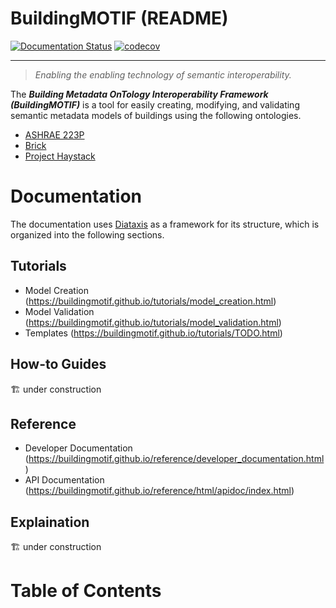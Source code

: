 # BuildingMOTIF (README)

[![Documentation Status](https://readthedocs.org/projects/buildingmotif/badge/?version=latest)](https://buildingmotif.readthedocs.io/en/latest/?badge=latest) 
[![codecov](https://codecov.io/gh/NREL/BuildingMOTIF/branch/main/graph/badge.svg?token=HAFSYH45NX)](https://codecov.io/gh/NREL/BuildingMOTIF) 

---

> *Enabling the enabling technology of semantic interoperability.*

The ***Building Metadata OnTology Interoperability Framework (BuildingMOTIF)*** is a tool for easily creating, modifying, and validating semantic metadata models of buildings using the following ontologies.

- [ASHRAE 223P](https://www.ashrae.org/about/news/2018/ashrae-s-bacnet-committee-project-haystack-and-brick-schema-collaborating-to-provide-unified-data-semantic-modeling-solution)
- [Brick](https://brickschema.org/)
- [Project Haystack](https://project-haystack.org/)

# Documentation

The documentation uses [Diataxis](https://diataxis.fr/) as a framework for its structure, which is organized into the following sections.

## Tutorials

- Model Creation (https://buildingmotif.github.io/tutorials/model_creation.html)
- Model Validation (https://buildingmotif.github.io/tutorials/model_validation.html)
- Templates (https://buildingmotif.github.io/tutorials/TODO.html)

## How-to Guides

🏗️ under construction

## Reference

- Developer Documentation (https://buildingmotif.github.io/reference/developer_documentation.html)
- API Documentation (https://buildingmotif.github.io/reference/html/apidoc/index.html)

## Explaination

🏗️ under construction

# Table of Contents

```{tableofcontents}
```